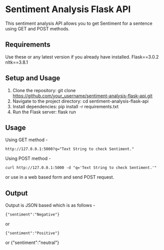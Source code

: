 # Sentiment Analysis Flask API
This sentiment analysis API allows you to get Sentiment for a sentence using GET and POST methods.

## Requirements
Use these or any latest  version if you already have installed.
    Flask==3.0.2
    nltk==3.8.1

## Setup and Usage

1. Clone the repository:
    git clone https://github.com/your_username/sentiment-analysis-flask-api.git
2. Navigate to the project directory:
    cd sentiment-analysis-flask-api
3. Install dependencies:
    pip install -r requirements.txt
4. Run the Flask server:
    flask run


## Usage
Using GET method - 

    http://127.0.0.1:5000?q="Text String to check Sentiment."
Using POST method - 

    curl http://127.0.0.1:5000 -d "q='Text String to check Sentiment.'"
or use in a web based form and send POST request.
## Output
Output is JSON based which is as follows -

    {"sentiment":"Negative"}
or

    {"sentiment":"Positive"}

or 
     {"sentiment":"neutral"}

